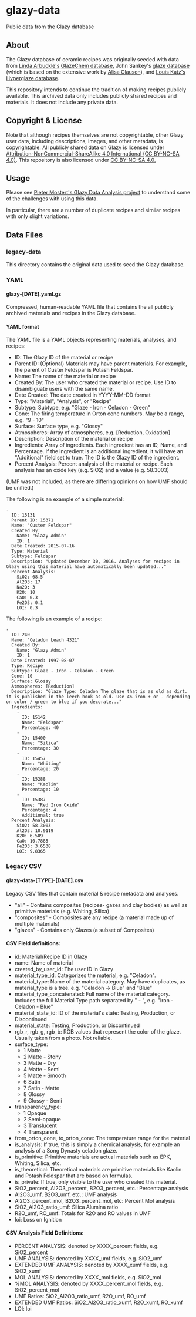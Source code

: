 # glazy-data
Public data from the Glazy database

## About

The Glazy database of ceramic recipes was originally seeded with data from [Linda Arbuckle's](http://lindaarbuckle.com)  [GlazeChem database](http://lindaarbuckle.com/arbuckle_handouts.html), John Sankey's [glaze database](http://www.johnsankey.ca/glazedata.html) (which is based on the extensive work by [Alisa Clausen](https://glazy.org/u/alisaclausen)), and [Louis Katz's](http://www.louiskatz.net) [Hyperglaze database](http://falcon.tamucc.edu/~lkatz/allglazes.txt).

This repository intends to continue the tradition of making recipes publicly available.  This archived data only includes publicly shared recipes and materials.  It does not include any private data.

## Copyright & License

Note that although recipes themselves are not copyrightable, other Glazy user data, including descriptions, images, and other metadata, is copyrightable.  All publicly shared data on Glazy is licensed under [Attribution-NonCommercial-ShareAlike 4.0 International (CC BY-NC-SA 4.0)](https://creativecommons.org/licenses/by-nc-sa/4.0/).  This repository is also licensed under [CC BY-NC-SA 4.0.](./LICENSE.md)

## Usage

Please see [Pieter Mostert's Glazy Data Analysis project](https://github.com/PieterMostert/glazy-data-analysis) to understand some of the challenges with using this data.

In particular, there are a number of duplicate recipes and similar recipes with only slight variations.

## Data Files

### legacy-data

This directory contains the original data used to seed the Glazy database.

### YAML

#### glazy-[DATE].yaml.gz

Compressed, human-readable YAML file that contains the all publicly archived materials and recipes in the Glazy database.

#### YAML format

The YAML file is a YAML objects representing materials, analyses, and recipes:
* ID: The Glazy ID of the material or recipe
* Parent ID: (Optional) Materials may have parent materials.  For example, the parent of Custer Feldspar is Potash Feldspar.
* Name: The name of the material or recipe
* Created By: The user who created the material or recipe.  Use ID to disambiguate users with the same name.
* Date Created: The date created in YYYY-MM-DD format
* Type: "Material", "Analysis", or "Recipe"
* Subtype: Subtype, e.g. "Glaze - Iron - Celadon - Green"
* Cone: The firing temperature in Orton cone numbers.  May be a range, e.g. "9 - 10"
* Surface: Surface type, e.g. "Glossy"
* Atmospheres: Array of atmospheres, e.g. [Reduction, Oxidation]
* Description: Description of the material or recipe
* Ingredients: Array of ingredients.  Each ingredient has an ID, Name, and Percentage.  If the ingredient is an additional ingredient, it will have an "Additional" field set to true.  The ID is the Glazy ID of the ingredient.
* Percent Analysis: Percent analysis of the material or recipe.  Each analysis has an oxide key (e.g. SiO2) and a value (e.g. 58.3003)

(UMF was not included, as there are differing opinions on how UMF should be unified.)

The following is an example of a simple material:
  
```
-
  ID: 15131
  Parent ID: 15371
  Name: "Custer Feldspar"
  Created By:
    Name: "Glazy Admin"
    ID: 1
  Date Created: 2015-07-16
  Type: Material
  Subtype: Feldspar
  Description: "Updated December 30, 2016. Analyses for recipes in Glazy using this material have automatically been updated..."
  Percent Analysis:
    SiO2: 68.5
    Al2O3: 17
    Na2O: 3
    K2O: 10
    CaO: 0.3
    Fe2O3: 0.1
    LOI: 0.3
```

The following is an example of a recipe:

```
-
  ID: 240
  Name: "Celadon Leach 4321"
  Created By:
    Name: "Glazy Admin"
    ID: 1
  Date Created: 1997-08-07
  Type: Recipe
  Subtype: Glaze - Iron - Celadon - Green
  Cone: 10
  Surface: Glossy
  Atmospheres: [Reduction]
  Description: "Glaze Type: Celadon The glaze that is as old as dirt. it is published in the leech book as old. Use 4% iron + or - depending on color / green to blue if you decorate..."
  Ingredients:
    -
      ID: 15142
      Name: "Feldspar"
      Percentage: 40
    -
      ID: 15400
      Name: "Silica"
      Percentage: 30
    -
      ID: 15457
      Name: "Whiting"
      Percentage: 20
    -
      ID: 15288
      Name: "Kaolin"
      Percentage: 10
    -
      ID: 15387
      Name: "Red Iron Oxide"
      Percentage: 4
      Additional: true
  Percent Analysis:
    SiO2: 58.3003
    Al2O3: 10.9119
    K2O: 6.509
    CaO: 10.7885
    Fe2O3: 3.6538
    LOI: 9.8365
```

### Legacy CSV

#### glazy-data-[TYPE]-[DATE].csv

Legacy CSV files that contain material & recipe metadata and analyses.

 * "all" - Contains composites (recipes- gazes and clay bodies) as well as primitive materials (e.g. Whiting, Silica)
 * "composites"  - Composites are any recipe (a material made up of multiple materials)
 * "glazes" - Contains only Glazes (a subset of Composites)

#### CSV Field definitions:

 * id: Material/Recipe ID in Glazy
 * name: Name of material
 * created_by_user_id: The user ID in Glazy
 * material_type_id: Categorizes the material, e.g. "Celadon".  
 * material_type: Name of the material category.  May have duplicates, as material_type is a tree.  e.g. "Celadon -> Blue" and "Blue"
 * material_type_concatenated: Full name of the material category.  Includes the full Material Type path separated by " - ", e.g. "Iron - Celadon - Blue"
 * material_state_id: ID of the material's state: Testing, Production, or Discontinued
 * material_state: Testing, Production, or Discontinued
 * rgb_r, rgb_g, rgb_b: RGB values that represent the color of the glaze.  Usually taken from a photo.  Not reliable.
 * surface_type:
   - 1	Matte
   - 2	Matte - Stony
   - 3	Matte - Dry
   - 4	Matte - Semi
   - 5	Matte - Smooth
   - 6	Satin
   - 7	Satin - Matte
   - 8	Glossy
   - 9	Glossy - Semi
 * transparency_type:
   - 1	Opaque
   - 2	Semi-opaque
   - 3	Translucent
   - 4	Transparent
 * from_orton_cone, to_orton_cone: The temperature range for the material
 * is_analysis: If true, this is simply a chemical analysis, for example an analysis of a Song Dynasty celadon glaze.
 * is_primitive: Primitive materials are actual materials such as EPK, Whiting, Silica, etc.
 * is_theoretical: Theoretical materials are primitive materials like Kaolin and Potash Feldspar that are based on formulas.
 * is_private: If true, only visible to the user who created this material.
 * SiO2_percent, Al2O3_percent, B2O3_percent, etc.: Percentage analysis
 * Al2O3_umf, B2O3_umf, etc.:  UMF analysis
 * Al2O3_percent_mol, B2O3_percent_mol, etc: Percent Mol analysis
 * SiO2_Al2O3_ratio_umf: Silica Alumina ratio
 * R2O_umf, RO_umf: Totals for R2O and RO values in UMF
 * loi: Loss on Ignition
 
#### CSV Analysis Field Definitions:

* PERCENT ANALYSIS: denoted by XXXX_percent fields, e.g. SiO2_percent
* UMF ANALYSIS: denoted by XXXX_umf fields, e.g. SiO2_umf
* EXTENDED UMF ANALYSIS: denoted by XXXX_xumf fields, e.g. SiO2_xumf
* MOL ANALYSIS: denoted by XXXX_mol fields, e.g. SiO2_mol
* %MOL ANALYSIS: denoted by XXXX_percent_mol fields, e.g. SiO2_percent_mol
* UMF Ratios:  SiO2_Al2O3_ratio_umf, R2O_umf, RO_umf
* EXTENDED UMF Ratios: SiO2_Al2O3_ratio_xumf, R2O_xumf, RO_xumf
* LOI: loi
